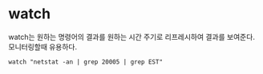 # watch
watch는 원하는 명령어의 결과를 원하는 시간 주기로 리프레시하여 결과를 보여준다. 모니터링할때 유용하다.

```
watch "netstat -an | grep 20005 | grep EST"
```
